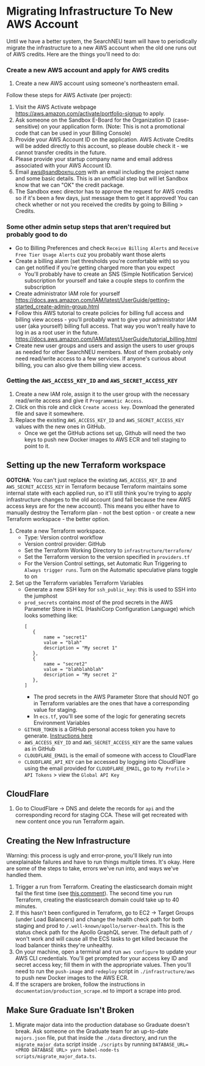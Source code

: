 # Migrating Infrastructure To New AWS Account

Until we have a better system, the SearchNEU team will have to periodically migrate the infrastructure to a new AWS account when the old one runs out of AWS credits. Here are the things you'll need to do:

### Create a new AWS account and apply for AWS credits

1. Create a new AWS account using someone's northeastern email.

Follow these steps for AWS Activate (per project):

1.  Visit the AWS Activate webpage https://aws.amazon.com/activate/portfolio-signup to apply.
2.  Ask someone on the Sandbox E-Board for the Organization ID (case-sensitive) on your application form. (Note: This is not a promotional code that can be used in your Billing Console)
3.  Provide your AWS Account ID on the application. AWS Activate Credits will be added directly to this account, so please double check it - we cannot transfer credits in the future.
4.  Please provide your startup company name and email address associated with your AWS Account ID.
5.  Email aws@sandboxnu.com with an email including the project name and some basic details. This is an unofficial step but will let Sandbox know that we can "OK" the credit package.
6.  The Sandbox exec director has to approve the request for AWS credits so if it's been a few days, just message them to get it approved! You can check whether or not you received the credits by going to Billing > Credits.

### Some other admin setup steps that aren't required but probably good to do

- Go to Billing Preferences and check `Receive Billing Alerts` and `Receive Free Tier Usage Alerts` cuz you probably want those alerts
- Create a billing alarm (set thresholds you're comfortable with) so you can get notified if you're getting charged more than you expect
  - You'll probably have to create an SNS (Simple Notification Service) subscription for yourself and take a couple steps to confirm the subscription
- Create administrator IAM role for yourself https://docs.aws.amazon.com/IAM/latest/UserGuide/getting-started_create-admin-group.html
- Follow this AWS tutorial to create policies for billing full access and billing view access - you'll probably want to give your administrator IAM user (aka yourself) billing full access. That way you won't really have to log in as a root user in the future. https://docs.aws.amazon.com/IAM/latest/UserGuide/tutorial_billing.html
- Create new user groups and users and assign the users to user groups as needed for other SearchNEU members. Most of them probably only need read/write access to a few services. If anyone's curious about billing, you can also give them billing view access.

### Getting the `AWS_ACCESS_KEY_ID` and `AWS_SECRET_ACCESS_KEY`

1. Create a new IAM role, assign it to the user group with the necessary read/write access and give it `Programmatic Access`.
2. Click on this role and click `Create access key`. Download the generated file and save it somewhere.
3. Replace the existing `AWS_ACCESS_KEY_ID` and `AWS_SECRET_ACCESS_KEY` values with the new ones in GitHub.
   - Once we get the GitHub actions set up, Github will need the two keys to push new Docker images to AWS ECR and tell staging to point to it.

## Setting up the new Terraform workspace

**GOTCHA**: You can't just replace the existing `AWS_ACCESS_KEY_ID` and `AWS_SECRET_ACCESS_KEY` in Terraform because Terraform maintains some internal state with each applied run, so it'll still think you're trying to apply infrastructure changes to the old account (and fail because the new AWS access keys are for the new account). This means you either have to manually destroy the Terraform plan - not the best option - or create a new Terraform workspace - the better option.

1. Create a new Terraform workspace.
   - Type: Version control workflow
   - Version control provider: GitHub
   - Set the Terraform Working Directory to `infrastructure/terraform/`
   - Set the Terraform version to the version specified in `providers.tf`
   - For the Version Control settings, set Automatic Run Triggering to `Always trigger runs`. Turn on the Automatic speculative plans toggle to on
2. Set up the Terraform variables
   Terraform Variables
   - Generate a new SSH key for `ssh_public_key`: this is used to SSH into the jumphost
   - `prod_secrets` contains _most_ of the prod secrets in the AWS Parameter Store in HCL (HashiCorp Configuration Language) which looks something like:
     ```
     [
        {
            name = "secret1"
            value = "blah"
            description = "My secret 1"
        },
        {
            name = "secret2"
            value = "blahblahblah"
            description = "My secret 2"
        },
     ]
     ```
     - The prod secrets in the AWS Parameter Store that should NOT go in Terraform variables are the ones that have a corresponding value for staging.
     - In `ecs.tf`, you'll see some of the logic for generating secrets
       Environment Variables
   - `GITHUB_TOKEN` is a GitHub personal access token you have to generate. [Instructions here](https://docs.github.com/en/github/authenticating-to-github/keeping-your-account-and-data-secure/creating-a-personal-access-token)
   - `AWS_ACCESS_KEY_ID` and `AWS_SECRET_ACCESS_KEY` are the same values as in GitHub
   - `CLOUDFLARE_EMAIL` is the email of someone with access to CloudFlare
   - `CLOUDFLARE_API_KEY` can be accessed by logging into CloudFlare using the email provided for `CLOUDFLARE_EMAIL`, go to `My Profile` > `API Tokens` > view the `Global API Key`

## CloudFlare

1. Go to CloudFlare -> DNS and delete the records for `api` and the corresponding record for staging CCA. These will get recreated with new content once you run Terraform again.

## Creating the New Infrastructure

Warning: this process is ugly and error-prone, you'll likely run into unexplainable failures and have to run things multiple times. It's okay. Here are some of the steps to take, errors we've run into, and ways we've handled them.

1. Trigger a run from Terraform. Creating the elasticsearch domain might fail the first time (see [this comment](https://github.com/sandboxnu/course-catalog-api/blob/master/infrastructure/terraform/modules/course-catalog-api/elasticsearch.tf#L20)). The second time you run Terraform, creating the elasticsearch domain could take up to 40 minutes.
2. If this hasn't been configured in Terraform, go to EC2 -> Target Groups (under Load Balancers) and change the health check path for both staging and prod to `/.well-known/apollo/server-health`. This is the status check path for the Apollo GraphQL server. The default path of `/` won't work and will cause all the ECS tasks to get killed because the load balancer thinks they're unhealthy.
3. On your machine, open a terminal and run `aws configure` to update your AWS CLI credentials. You'll get prompted for your access key ID and secret access key; fill them in with the appropriate values. Then you'll need to run the `push-image` and `redeploy` script in `./infrastructure/aws` to push new Docker images to the AWS ECR.
4. If the scrapers are broken, follow the instructions in `documentation/production_scrape.md` to import a scrape into prod.

## Make Sure Graduate Isn't Broken

1. Migrate major data into the production database so Graduate doesn't break. Ask someone on the Graduate team for an up-to-date `majors.json` file, put that inside the `./data` directory, and run the `migrate_major_data` script inside `./scripts` by running `DATABASE_URL=<PROD DATABASE URL> yarn babel-node-ts scripts/migrate_major_data.ts`.
